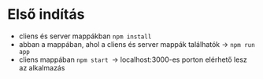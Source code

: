 # Első indítás
  - cliens és server mappákban ```npm install```
  - abban a mappában, ahol a cliens és server mappák találhatók -> ```npm run app```
  - cliens mappában ```npm start ```-> localhost:3000-es porton elérhető lesz az alkalmazás
